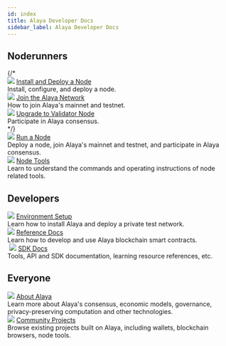 ```yaml
---
id: index
title: Alaya Developer Docs
sidebar_label: Alaya Developer Docs
---
```


## Noderunners

<div className="card-wrap">
    {/* <div className="homepage-card">
        <img src="/alaya-devdocs/img/Install_Node.svg" />
        <a href="/alaya-devdocs/en/Install_Node" className="card-title">Install and Deploy a Node</a>
        <div className="card-description">
        Install, configure, and deploy a node.
        </div>
    </div>
    <div className="homepage-card">
        <img src="/alaya-devdocs/img/Join_Alaya_NetWork.svg" />
        <a href="/alaya-devdocs/en/Join_Alaya_NetWork" className="card-title">Join the Alaya Network</a>
        <div className="card-description">
        How to join Alaya's mainnet and testnet.
        </div>
    </div>
    <div className="homepage-card">
        <img src="/alaya-devdocs/img/Become_Verification_Node.svg" />
        <a href="/alaya-devdocs/en/Become_Verification_Node" className="card-title">Upgrade to Validator Node</a>
        <div className="card-description">
        Participate in Alaya consensus.
        </div>
    </div> */}
    <div className="homepage-card">
        <img src="/alaya-devdocs/img/Install_Node.svg" />
        <a href="/alaya-devdocs/en/Install_Node" className="card-title">Run a Node</a>
        <div className="card-description">
        Deploy a node, join Alaya's mainnet and testnet, and participate in Alaya consensus.
        </div>
    </div>
    <div className="homepage-card">
        <img src="/alaya-devdocs/img/nodeTool.svg" />
        <a href="/alaya-devdocs/en/OnLine_MTool_Manual" className="card-title">Node Tools</a>
        <div className="card-description">
        Learn to understand the commands and operating instructions of node related tools.
        </div>
    </div>
</div>

## Developers

<div className="card-wrap">
    <div className="homepage-card">
        <img src="/alaya-devdocs/img/Set_Develop_Env.svg" />
        <a href="/alaya-devdocs/en/Install_Alaya" className="card-title">Environment Setup</a>
        <div className="card-description">
        Learn how to install Alaya and deploy a private test network.
        </div>
    </div>
    <div className="homepage-card">
        <img src="/alaya-devdocs/img/Smart_Contract_Development.svg" />
        <a href="/alaya-devdocs/en/EVM_Smart_Contract" className="card-title">Reference Docs</a>
        <div className="card-description">
        Learn how to develop and use Alaya blockchain smart contracts.
        </div>
    </div>
    <div className="homepage-card">
​        <img src="/alaya-devdocs/img/resdoc.svg" />
        <a href="/alaya-devdocs/en/Java_SDK" className="card-title">SDK Docs</a>
        <div className="card-description">
        Tools, API and SDK documentation, learning resource references, etc.
        </div>
    </div>
</div>

## Everyone

<div className="card-wrap">
    <div className="homepage-card">
        <img src="/alaya-devdocs/img/about.svg" />
        <a href="/alaya-devdocs/en/Alaya_Overall_Solution" className="card-title">About Alaya</a>
        <div className="card-description">
        Learn more about Alaya's consensus, economic models, governance, privacy-preserving computation and other technologies.
        </div>
    </div>
    <div className="homepage-card">
        <img src="/alaya-devdocs/img/community.svg" />
        <a href="/alaya-devdocs/en/community" className="card-title">Community Projects</a>
        <div className="card-description">
        Browse existing projects built on Alaya, including wallets, blockchain browsers, node tools.
        </div>
    </div>
</div>
